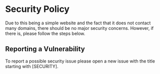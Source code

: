 # Security Policy

Due to this being a simple website and the fact that it does not contact many domains, there should be no major security concerns. However, if there is, please follow the steps below.

## Reporting a Vulnerability

To report a possible security issue please open a new issue with the title starting with [SECURITY].

